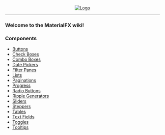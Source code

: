<br />
<p align="center">
  <a href="https://github.com/palexdev/MaterialFX">
    <img src=https://imgur.com/7NdnoFl.png" alt="Logo">
  </a>
</p>

***

### Welcome to the MaterialFX wiki!

</div>

### Components

* [Buttons](https://github.com/palexdev/MaterialFX/wiki/Buttons)
* [Check Boxes](https://github.com/palexdev/MaterialFX/wiki/Check%20Boxes.md)
* [Combo Boxes](https://github.com/palexdev/MaterialFX/wiki/Combo%20Boxes.md)
* [Date Pickers](https://github.com/palexdev/MaterialFX/wiki/Date%20Pickers.md)
* [Filter Panes](https://github.com/palexdev/MaterialFX/wiki/Filter%20Pane.md)
* [Lists](https://github.com/palexdev/MaterialFX/wiki/Lists.md)
* [Paginations](https://github.com/palexdev/MaterialFX/wiki/Pagination.md)
* [Progress](https://github.com/palexdev/MaterialFX/wiki/Progress.md)
* [Radio Buttons](https://github.com/palexdev/MaterialFX/wiki/Radio%20Button.md)
* [Ripple Generators](https://github.com/palexdev/MaterialFX/wiki/Ripple%20Generator.md)
* [Sliders](https://github.com/palexdev/MaterialFX/wiki/Slider.md)
* [Steppers](https://github.com/palexdev/MaterialFX/wiki/Stepper.md)
* [Tables](https://github.com/palexdev/MaterialFX/wiki/Table%20Views.md)
* [Text Fields](https://github.com/palexdev/MaterialFX/wiki/Text%20Fields.md)
* [Toggles](https://github.com/palexdev/MaterialFX/wiki/Toggles)
* [Tooltips](https://github.com/palexdev/MaterialFX/wiki/Tooltip.md)